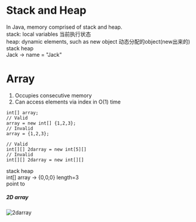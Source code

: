 # Stack and Heap
In Java, memory comprised of stack and heap.  
stack: local variables 当前执行状态  
heap: dynamic elements, such as new object 动态分配的object(new出来的)     
stack        heap  
Jack  -> name = "Jack"  

# Array
1. Occupies consecutive memory  
2. Can access elements via index in O(1) time  
```
int[] array;
// Valid
array = new int[] {1,2,3};
// Invalid
array = {1,2,3};
```

```
// Valid
int[][] 2darray = new int[5][]
// Invalid
int[][] 2darray = new int[][]
```
stack                heap        
int[] array  -> {0,0,0} length=3    
             point to  


##### 2D array  
![2darray](https://cloud.githubusercontent.com/assets/14355257/20873582/d0c7bc28-ba76-11e6-9063-e3a12746f98b.png)
               
